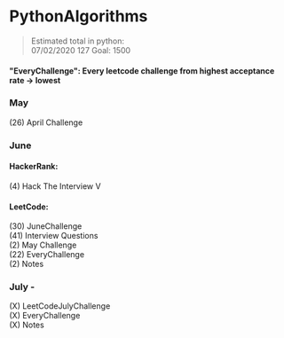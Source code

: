 # PythonAlgorithms
>Estimated total in python:  
 07/02/2020 127
Goal: 1500  

#### "EveryChallenge": Every leetcode challenge from highest acceptance rate -> lowest

### May
(26) April Challenge  

### June
#### HackerRank:  
(4) Hack The Interview V  

#### LeetCode:  
(30) JuneChallenge  
(41) Interview Questions  
(2) May Challenge  
(22) EveryChallenge  
(2) Notes  

### July - 
(X) LeetCodeJulyChallenge    
(X) EveryChallenge  
(X) Notes  

